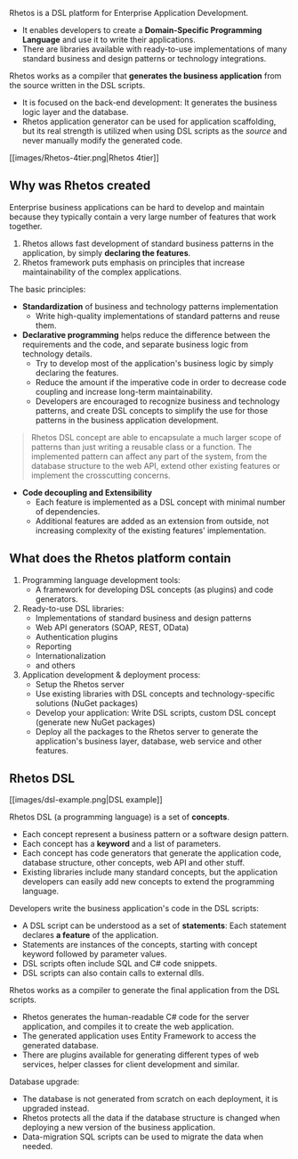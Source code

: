 Rhetos is a DSL platform for Enterprise Application Development.

* It enables developers to create a **Domain-Specific Programming Language** and use it to write their applications.
* There are libraries available with ready-to-use implementations of many standard business and design patterns or technology integrations.

Rhetos works as a compiler that **generates the business application** from the source written in the DSL scripts.

* It is focused on the back-end development: It generates the business logic layer and the database.
* Rhetos application generator can be used for application scaffolding, but its real strength is utilized when using DSL scripts as the *source* and never manually modify the generated code.

[[images/Rhetos-4tier.png|Rhetos 4tier]]

## Why was Rhetos created

Enterprise business applications can be hard to develop and maintain because they typically contain a very large number of features that work together.

1. Rhetos allows fast development of standard business patterns in the application, by simply **declaring the features**.
2. Rhetos framework puts emphasis on principles that increase maintainability of the complex applications.

The basic principles:

* **Standardization** of business and technology patterns implementation
  * Write high-quality implementations of standard patterns and reuse them.
* **Declarative programming** helps reduce the difference between the requirements and the code, and separate business logic from technology details.
  * Try to develop most of the application's business logic by simply declaring the features.
  * Reduce the amount if the imperative code in order to decrease code coupling and increase long-term maintainability.
  * Developers are encouraged to recognize business and technology patterns, and create DSL concepts to simplify the use for those patterns in the business application development.
>   Rhetos DSL concept are able to encapsulate a much larger scope of patterns than just writing a reusable class or a function. The implemented pattern can affect any part of the system, from the database structure to the web API, extend other existing features or implement the crosscutting concerns.
* **Code decoupling and Extensibility**
  * Each feature is implemented as a DSL concept with minimal number of dependencies.
  * Additional features are added as an extension from outside, not increasing complexity of the existing features' implementation.

## What does the Rhetos platform contain

1. Programming language development tools:
    * A framework for developing DSL concepts (as plugins) and code generators.
2. Ready-to-use DSL libraries:
    * Implementations of standard business and design patterns
    * Web API generators (SOAP, REST, OData)
    * Authentication plugins
    * Reporting
    * Internationalization
    * and others
3. Application development & deployment process:
    * Setup the Rhetos server
    * Use existing libraries with DSL concepts and technology-specific solutions (NuGet packages)
    * Develop your application: Write DSL scripts, custom DSL concept (generate new NuGet packages)
    * Deploy all the packages to the Rhetos server to generate the application's business layer, database, web service and other features.

## Rhetos DSL

[[images/dsl-example.png|DSL example]]

Rhetos DSL (a programming language) is a set of **concepts**.

* Each concept represent a business pattern or a software design pattern.
* Each concept has a **keyword** and a list of parameters.
* Each concept has code generators that generate the application code, database structure, other concepts, web API and other stuff.
* Existing libraries include many standard concepts, but the application developers can easily add new concepts to extend the programming language.

Developers write the business application's code in the DSL scripts:

* A DSL script can be understood as a set of **statements**: Each statement declares **a feature** of the application.
* Statements are instances of the concepts, starting with concept keyword followed by parameter values.
* DSL scripts often include SQL and C# code snippets.
* DSL scripts can also contain calls to external dlls.

Rhetos works as a compiler to generate the final application from the DSL scripts.

* Rhetos generates the human-readable C# code for the server application, and compiles it to create the web application.
* The generated application uses Entity Framework to access the generated database.
* There are plugins available for generating different types of web services, helper classes for client development and similar.

Database upgrade:

* The database is not generated from scratch on each deployment, it is upgraded instead.
* Rhetos protects all the data if the database structure is changed when deploying a new version of the business application.
* Data-migration SQL scripts can be used to migrate the data when needed.
